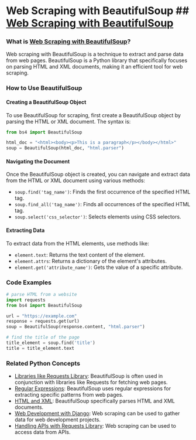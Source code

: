 # Web Scraping with BeautifulSoup ## [Web Scraping with BeautifulSoup](./../web-scraping-with-beautifulsoup/)

### What is [Web Scraping with BeautifulSoup](./../web-scraping-with-beautifulsoup/)?
Web scraping with BeautifulSoup is a technique to extract and parse data from web pages. BeautifulSoup is a Python library that specifically focuses on parsing HTML and XML documents, making it an efficient tool for web scraping.

### How to Use BeautifulSoup
#### Creating a BeautifulSoup Object
To use BeautifulSoup for scraping, first create a BeautifulSoup object by parsing the HTML or XML document. The syntax is:

```python
from bs4 import BeautifulSoup

html_doc = "<html><body><p>This is a paragraph</p></body></html>"
soup = BeautifulSoup(html_doc, "html.parser")
```

#### Navigating the Document
Once the BeautifulSoup object is created, you can navigate and extract data from the HTML or XML document using various methods:

- `soup.find('tag_name')`: Finds the first occurrence of the specified HTML tag.
- `soup.find_all('tag_name')`: Finds all occurrences of the specified HTML tag.
- `soup.select('css_selector')`: Selects elements using CSS selectors.

#### Extracting Data
To extract data from the HTML elements, use methods like:

- `element.text`: Returns the text content of the element.
- `element.attrs`: Returns a dictionary of the element's attributes.
- `element.get('attribute_name')`: Gets the value of a specific attribute.

### Code Examples
```python
# parse HTML from a website
import requests
from bs4 import BeautifulSoup

url = "https://example.com"
response = requests.get(url)
soup = BeautifulSoup(response.content, "html.parser")

# find the title of the page
title_element = soup.find('title')
title = title_element.text
```

### Related Python Concepts

- [Libraries like Requests Library](./../libraries-like-requests-library/): BeautifulSoup is often used in conjunction with libraries like Requests for fetching web pages.
- [Regular Expressions](./../regular-expressions/): BeautifulSoup uses regular expressions for extracting specific patterns from web pages.
- [HTML and XML](./../html-and-xml/): BeautifulSoup specifically parses HTML and XML documents.
- [Web Development with Django](./../web-development-with-django/): Web scraping can be used to gather data for web development projects.
- [Handling APIs with Requests Library](./../handling-apis-with-requests-library/): Web scraping can be used to access data from APIs.